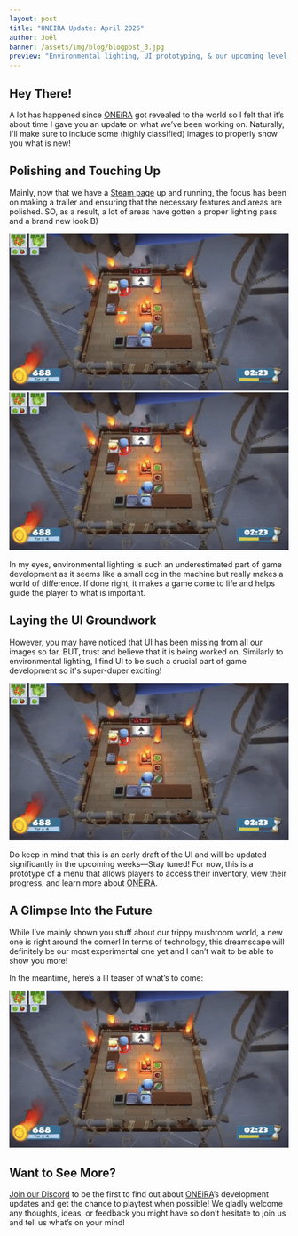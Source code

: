 ```yaml
---
layout: post
title: "ONEIRA Update: April 2025"
author: Joël
banner: /assets/img/blog/blogpost_3.jpg
preview: "Environmental lighting, UI prototyping, & our upcoming level!"
---
```

<h2 class="post-h2">Hey There!</h2>

A lot has happened since <a class="post-link" href="https://dreammatterlabs.com/">ONEiRA</a> got revealed to the world so I felt that it’s about time I gave you an update on what we’ve been working on. Naturally, I'll make sure to include some (highly classified) images to properly show you what is new!

<h2 class="post-h2">Polishing and Touching Up</h2>

Mainly, now that we have a <a class="post-link" href="https://store.steampowered.com/app/3521080/ONEiRA/?utm_source=website&utm_medium=other&utm_campaign=wishlist&utm_content=blogpost_5" target="_blank">Steam page</a> up and running, the focus has been on making a trailer and ensuring that the necessary features and areas are polished. SO, as a result, a lot of areas have gotten a proper lighting pass and a brand new look B)

<img class="img-fluid post-image w-100" src="/assets/img/blog/overcooked.gif">

<img class="img-fluid post-image w-100" src="/assets/img/blog/overcooked.gif">

In my eyes, environmental lighting is such an underestimated part of game development as it seems like a small cog in the machine but really makes a world of difference. If done right, it makes a game come to life and helps guide the player to what is important.

<h2 class="post-h2">Laying the UI Groundwork</h2>

However, you may have noticed that UI has been missing from all our images so far. BUT, trust and believe that it is being worked on. Similarly to environmental lighting, I find UI to be such a crucial part of game development so it's super-duper exciting!

<img class="img-fluid post-image w-100" src="/assets/img/blog/overcooked.gif">

Do keep in mind that this is an early draft of the UI and will be updated significantly in the upcoming weeks—Stay tuned! For now, this is a prototype of a menu that allows players to access their inventory, view their progress, and learn more about <a class="post-link" href="https://dreammatterlabs.com/">ONEiRA</a>.

<h2 class="post-h2">A Glimpse Into the Future</h2>

While I’ve mainly shown you stuff about our trippy mushroom world, a new one is right around the corner! In terms of technology, this dreamscape will definitely be our most experimental one yet and I can’t wait to be able to show you more!

In the meantime, here’s a lil teaser of what’s to come:

<img class="img-fluid post-image w-100" src="/assets/img/blog/overcooked.gif">

<h2 class="post-h2">Want to See More?</h2>

<a class="post-link" href="https://discord.gg/XAYvJhkkqE">Join our Discord</a> to be the first to find out about <a class="post-link" href="https://dreammatterlabs.com/">ONEiRA</a>’s development updates and get the chance to playtest when possible! We gladly welcome any thoughts, ideas, or feedback you might have so don’t hesitate to join us and tell us what’s on your mind!